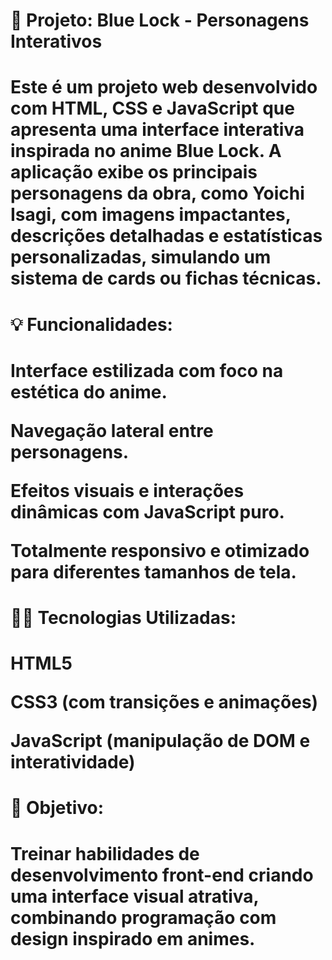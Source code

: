 <h1>🔵 Projeto: Blue Lock - Personagens Interativos <h1/>
Este é um projeto web desenvolvido com HTML, CSS e JavaScript que apresenta uma interface interativa inspirada no anime Blue Lock. A aplicação exibe os principais personagens da obra, como Yoichi Isagi, com imagens impactantes, descrições detalhadas e estatísticas personalizadas, simulando um sistema de cards ou fichas técnicas.

<h1>💡 Funcionalidades: <h1/>
Interface estilizada com foco na estética do anime.

Navegação lateral entre personagens.

Efeitos visuais e interações dinâmicas com JavaScript puro.

Totalmente responsivo e otimizado para diferentes tamanhos de tela.

<h1>👨‍💻 Tecnologias Utilizadas: <h1/>
HTML5

CSS3 (com transições e animações)

JavaScript (manipulação de DOM e interatividade)

<h1>🚀 Objetivo:<h1/>
Treinar habilidades de desenvolvimento front-end criando uma interface visual atrativa, combinando programação com design inspirado em animes.
